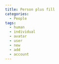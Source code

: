 ```yaml
---
title: Person plus fill
categories:
  - People
tags:
  - human
  - individual
  - avatar
  - user
  - new
  - add
  - account
---
```

